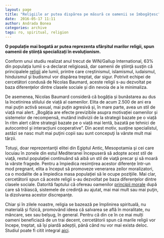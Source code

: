 ```yaml
---
layout: page
title: "Religiile ar putea dispărea pe măsură ce oamenii se îmbogățesc"
date:  2016-05-17 11:11
author: Andrada Bonea
categories: archive
tags: ro, spiritual, religion
---
```


**O populație mai bogată ar putea reprezenta sfârșitul marilor religii, spun oamenii de știință specializați în evoluționism.**

Conform unui studiu realizat anul trecut de WIN/Gallup International, 63% din populaţia lumii s-a declarat religioasă, dar oamenii de ştiinţă susţin că principalele [religii](http://playtech.ro/2015/cat-de-credinciosi-sunt-oamenii-de-stiinta/) ale lumii, printre care creştinismul, islamismul, iudaismul, hinduismul şi budismul vor dispărea treptat, dar sigur. Potrivit echipei de cercetători condusă de Nicolas Baumard, aceste religii s-au dezvoltat pe baza diferenţelor dintre clasele sociale și din nevoia de a le minimaliza.

De asemenea, Nicolas Baumard consideră că bogăția și bunăstarea au dus la încetinirea stilului de viață al oamenilor. Elita de acum 2.500 de ani era mai puțin activă sexual, mai puțin agresivă și, în mare parte, avea un stil de viață mai alert. „Bogăția are efecte previzibile asupra motivației oamenilor și sistemelor de recompensă, mutând indivizii de la strategii bazate pe o viață în ritm alert către strategii bazate pe o viață mai lentă, bazată pe tehnici de autocontrol și interacțiuni cooperative”. Din acest motiv, susţine specialistul, astăzi se nasc mult mai puţini copii sau sunt concepuţi la vârste mult mai târzii.

Totuși, doar reprezentanţii elitei din Egiptul Antic, Mesopotamia şi cei care locuiau în zonele din estul Mediteranei începuseră să adopte acest stil de viaţă, restul populaţiei continuând să aibă un stil de viaţă precar şi să moară la vârste fragede. Pentru a împiedica resimțirea acestor diferențe într-un mod pregnant, elita a început să promoveze venerarea zeilor moralizatori, ca o modalite de a împiedica masa populaţiei să le ocupe poziţiile. Mai clar, cercetătorii spun că aceste religii s-au dezvoltat pe baza diferenţelor dintre clasele sociale. Datorită faptului că ofereau oamenilor [principii morale](http://playtech.ro/2016/un-nou-studiu-arata-care-sunt-diferentele-dintre-atei-si-credinciosi/) după care să trăiască, sistemele de credinţă au ajutat, mai mai mult sau mai puţin, la dizolvarea acestor discrepanţe.

Chiar și în zilele noastre, religia se bazează pe împlinirea spirituală, nu materială și fizică, promovând ideea că salvarea se află în moralitate, nu mâncare, sex sau belșug, în general. Pentru că din ce în ce mai mulți oameni beneficiază de un trai decent, cercetătorii spun că marile religii vor începe, treptat, să își piardă adepții, până când nu vor mai exista deloc. Studiul poate fi citit integral [aici](http://www.sciencedirect.com/science/article/pii/S0960982214013724).
